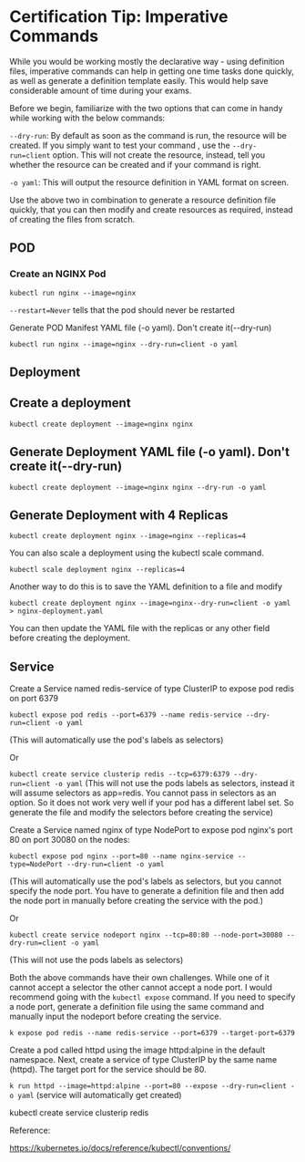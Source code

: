 # Certification Tip: Imperative Commands

While you would be working mostly the declarative way - using definition files, imperative commands can help in getting one time tasks done quickly, as well as generate a definition template easily. This would help save considerable amount of time during your exams.

Before we begin, familiarize with the two options that can come in handy while working with the below commands:

`--dry-run`: By default as soon as the command is run, the resource will be created. If you simply want to test your command , use the `--dry-run=client` option. This will not create the resource, instead, tell you whether the resource can be created and if your command is right.

`-o yaml`: This will output the resource definition in YAML format on screen.


Use the above two in combination to generate a resource definition file quickly, that you can then modify and create resources as required, instead of creating the files from scratch.


## POD

### Create an NGINX Pod

`kubectl run nginx --image=nginx`

`--restart=Never` tells that the pod should never be restarted


Generate POD Manifest YAML file (-o yaml). Don't create it(--dry-run)

`kubectl run nginx --image=nginx --dry-run=client -o yaml`


## Deployment

## Create a deployment

`kubectl create deployment --image=nginx nginx`


## Generate Deployment YAML file (-o yaml). Don't create it(--dry-run)

`kubectl create deployment --image=nginx nginx --dry-run -o yaml`


## Generate Deployment with 4 Replicas

`kubectl create deployment nginx --image=nginx --replicas=4`


You can also scale a deployment using the kubectl scale command.

`kubectl scale deployment nginx --replicas=4`


Another way to do this is to save the YAML definition to a file and modify

`kubectl create deployment nginx --image=nginx--dry-run=client -o yaml > nginx-deployment.yaml`


You can then update the YAML file with the replicas or any other field before creating the deployment.


## Service

Create a Service named redis-service of type ClusterIP to expose pod redis on port 6379

`kubectl expose pod redis --port=6379 --name redis-service --dry-run=client -o yaml`

(This will automatically use the pod's labels as selectors)

Or

`kubectl create service clusterip redis --tcp=6379:6379 --dry-run=client -o yaml` 
(This will not use the pods labels as selectors, instead it will assume selectors as app=redis. You cannot pass in selectors as an option. So it does not work very well if your pod has a different label set. So generate the file and modify the selectors before creating the service)


Create a Service named nginx of type NodePort to expose pod nginx's port 80 on port 30080 on the nodes:

`kubectl expose pod nginx --port=80 --name nginx-service --type=NodePort --dry-run=client -o yaml`

(This will automatically use the pod's labels as selectors, but you cannot specify the node port. You have to generate a definition file and then add the node port in manually before creating the service with the pod.)

Or

`kubectl create service nodeport nginx --tcp=80:80 --node-port=30080 --dry-run=client -o yaml`

(This will not use the pods labels as selectors)

Both the above commands have their own challenges. While one of it cannot accept a selector the other cannot accept a node port. I would recommend going with the `kubectl expose` command. If you need to specify a node port, generate a definition file using the same command and manually input the nodeport before creating the service.


`k expose pod redis --name redis-service --port=6379 --target-port=6379`

Create a pod called httpd using the image httpd:alpine in the default namespace. Next, create a service of type ClusterIP by the same name (httpd). The target port for the service should be 80.

`k run httpd --image=httpd:alpine --port=80 --expose --dry-run=client -o yaml`
(service will automatically get created)

kubectl create service clusterip redis

Reference:

https://kubernetes.io/docs/reference/kubectl/conventions/